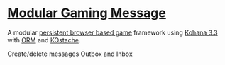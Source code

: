 # [Modular Gaming Message](http://www.modulargaming.com)

A modular [persistent browser based game](http://www.pbbg.org) framework using [Kohana 3.3](https://github.com/kohana/Message) with [ORM](https://github.com/kohana/orm) and [KOstache](https://github.com/zombor/KOstache).

Create/delete messages
Outbox and Inbox
